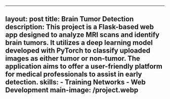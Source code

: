   ---
  layout: post
  title: Brain Tumor Detection
  description:  This project is a Flask-based web app designed to analyze MRI scans and identify brain tumors. 
  It utilizes a deep learning model developed with PyTorch to classify uploaded images as either tumor or non-tumor. 
  The application aims to offer a user-friendly platform for medical professionals to assist in early detection.
  skills: 
    - Training Networks
    - Web Development
  main-image: /project.webp 
  ---
